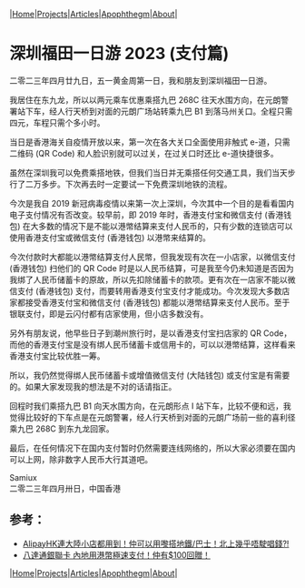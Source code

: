 |[Home](/README.md)|[Projects](/projects.md)|[Articles](/articles.md)|[Apophthegm](/apophthegm.md)|[About](/about.md)|

# 深圳福田一日游 2023 (支付篇)

二零二三年四月廿九日，五一黄金周第一日，我和朋友到深圳福田一日游。

我居住在东九龙，所以以两元乘车优惠乘搭九巴 268C 往天水围方向，在元朗警署站下车，经人行天桥到对面的元朗广场站转乘九巴 B1 到落马州关口。全程只需四元，车程只需个多小时。

当日是香港海关自疫情开放以来，第一次在各大关口全面使用非触式 e-道，只需二维码 (QR Code) 和人脸识别就可以过关，在过关口时还比 e-道快捷很多。

虽然在深圳我可以免费乘搭地铁，但我们当日并无乘搭任何交通工具，我们当天步行了二万多步。下次再去时一定要试一下免费深圳地铁的流程。

今次是我自 2019 新冠病毒疫情以来第一次上深圳，今次其中一个目的是看看国内电子支付情况有否改变。较早前，即 2019 年时，香港支付宝和微信支付 (香港钱包) 在大多数的情况下是不能以港幤结算来支付人民币的，只有少数的连锁店可以使用香港支付宝或微信支付 (香港钱包) 以港幤来结算的。

今次付款时大都能以港幤结算支付人民幤，但我发现有次在一小店家，以微信支付 (香港钱包) 扫他们的 QR Code 时是以人民币结算，可是我至今仍未知道是否因为我绑了人民币储蓄卡的原故，所以先扣除储蓄卡的款项。更有次在一店家不能以微信支付 (香港钱包) 支付，而要转用香港支付宝支付才能成功。今次发现大多数店家都接受香港支付宝和微信支付 (香港钱包) 都能以港幤结算来支付人民币。至于银联支付，即是云闪付都有店家使用，但小店多数没有。

另外有朋友说，他早些日子到潮州旅行时，是以香港支付宝扫店家的 QR Code，而他的香港支付宝是没有绑人民币储蓄卡或信用卡的，可以以港幤结算，这样看来香港支付宝比较优胜一筹。

所以，我仍然觉得绑人民币储蓄卡或增值微信支付 (大陆钱包) 或支付宝是有需要的。如果大家发现我的想法是不对的话请指正。

回程时我们乘搭九巴 B1 向天水围方向，在元朗形点 I 站下车，比较不便和远，我觉得比较好的下车点是在元朗警署，经人行天桥到对面的元朗广场前一些的喜利径乘九巴 268C 到东九龙回家。

最后，在任何情况下在国内支付暂时仍然需要连线网络的，所以大家必须要在国内可以上网，除非数字人民币大行其道吧。

Samiux    
二零二三年四月卅日，中国香港    

## 参考：

- [AlipayHK連大陸小店都用到！仲可以用嚟搭地鐵/巴士！北上幾乎唔駛唱錢?!](https://www.youtube.com/watch?v=tGDwynMg0X4)  
- [八達通銀聯卡 內地用港幣極速支付！仲有$100回贈！](https://www.youtube.com/watch?v=cbPmPKZy9M0)  

|[Home](/README.md)|[Projects](/projects.md)|[Articles](/articles.md)|[Apophthegm](/apophthegm.md)|[About](/about.md)|
